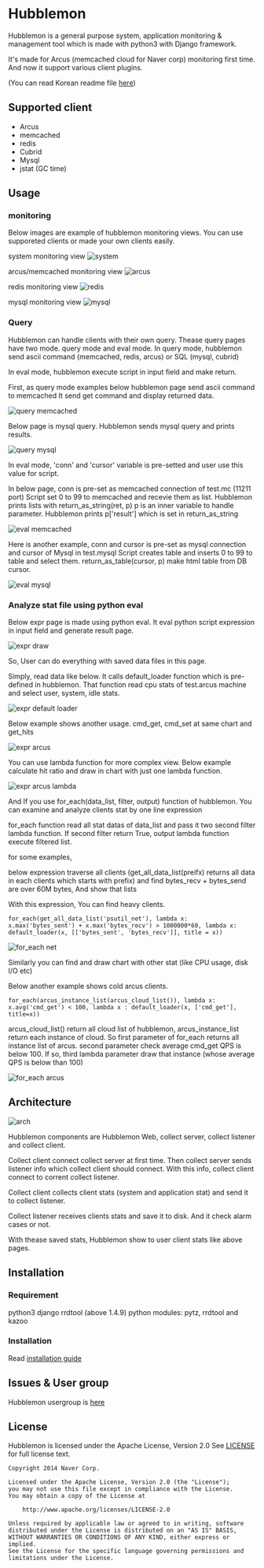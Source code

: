 # Hubblemon

Hubblemon is a general purpose system, application monitoring & management tool which is made with python3 with Django framework.

It's made for Arcus (memcached cloud for Naver corp) monitoring first time.
And now it support various client plugins.

(You can read Korean readme file [here](Readme.kr.md))


## Supported client

* Arcus
* memcached
* redis
* Cubrid
* Mysql
* jstat (GC time)


## Usage

### monitoring

Below images are example of hubblemon monitoring views.
You can use supporeted clients or made your own clients easily.

system monitoring view
![system](doc/img/rm_psutil.png)

arcus/memcached monitoring view
![arcus](doc/img/rm_arcus.png)

redis monitoring view
![redis](doc/img/rm_redis.png)

mysql monitoring view
![mysql](doc/img/rm_mysql.png)


### Query

Hubblemon can handle clients with their own query.
Thease query pages have two mode. query mode and eval mode.
In query mode, hubblemon send ascii command (memcached, redis, arcus) or SQL (mysql, cubrid)

In eval mode, hubblemon execute script in input field and make return.


First, as query mode examples below hubblemon page send ascii command to memcached
It send get command and display returned data.

![query memcached](doc/img/rm_query_memcached.png)

Below page is mysql query. Hubblemon sends mysql query and prints results.

![query mysql](doc/img/rm_query_mysql.png)


In eval mode, 'conn' and 'cursor' variable is pre-setted and user use this value for script.

In below page, conn is pre-set as memcached connection of test.mc (11211 port)
Script set 0 to 99 to memcached and recevie them as list.
Hubblemon prints lists with return_as_string(ret, p)
p is an inner variable to handle parameter. Hubblemon prints p['result'] which is set in return_as_string 

![eval memcached](doc/img/rm_eval_memcached.png)

Here is another example,
conn and cursor is pre-set as mysql connection and cursor of Mysql in test.mysql
Script creates table and inserts 0 to 99 to table and select them.
return_as_table(cursor, p) make html table from DB cursor.

![eval mysql](doc/img/rm_eval_mysql.png)





### Analyze stat file using python eval

Below expr page is made using python eval. It eval python script expression in input field and generate result page.

![expr draw](doc/img/rm_expr_draw.png)

So, User can do everything with saved data files in this page.

Simply, read data like below. It calls default_loader function which is  pre-defined in hubblemon. That function read cpu stats of test.arcus machine and select user, system, idle stats.

![expr default loader](doc/img/rm_expr_default_loader.png)

Below example shows another usage. cmd_get, cmd_set at same chart and get_hits

![expr arcus](doc/img/rm_expr_arcus.png)

You can use lambda function for more complex view.
Below example calculate hit ratio and draw in chart with just one lambda function.

![expr arcus lambda](doc/img/rm_expr_arcus_lambda.png)


And If you use for_each(data_list, filter, output) function of hubblemon.
You can examine and analyze clients stat by one line expression

for_each function read all stat datas of data_list and pass it two second filter lambda function. If second filter return True, output lambda function execute filtered list.

for some examples,

below expression traverse all clients (get_all_data_list(preifx) returns all data in each clients which starts with prefix) and find bytes_recv + bytes_send are over 60M bytes,
And show that lists

With this expression, You can find heavy clients.

	for_each(get_all_data_list('psutil_net'), lambda x: x.max('bytes_sent') + x.max('bytes_recv') > 1000000*60, lambda x: default_loader(x, [['bytes_sent', 'bytes_recv']], title = x))

![for_each net](doc/img/rm_for_each_net.png)

Similarly you can find and draw chart with other stat (like CPU usage, disk I/O etc)

Below another example shows cold arcus clients.

	for_each(arcus_instance_list(arcus_cloud_list()), lambda x: x.avg('cmd_get') < 100, lambda x : default_loader(x, ['cmd_get'], title=x))

arcus_cloud_list() return all cloud list of hubblemon, arcus_instance_list return each instance of cloud. So first parameter of for_each returns all instance list of arcus.
second parameter check average cmd_get QPS is below 100. If so, third lambda parameter draw that instance (whose average QPS is below than 100)

![for_each arcus](doc/img/rm_for_each_arcus.png)



## Architecture

![arch](doc/img/rm_arch.png)

Hubblemon components are Hubblemon Web, collect server, collect listener and collect client.

Collect client connect collect server at first time. 
Then collect server sends listener info which collect client should connect.
With this info, collect client connect to corrent collect listener.

Collect client collects client stats (system and application stat) and send it to collect listener.

Collect listener receives clients stats and save it to disk. And it check alarm cases or not.

With thease saved stats, Hubblemon show to user client stats like above pages.



## Installation

### Requirement

python3
django
rrdtool (above 1.4.9)
python modules: pytz, rrdtool and kazoo


### Installation

Read [installation guide](doc/install.md)


## Issues & User group

Hubblemon usergroup is [here](https://groups.google.com/forum/#!forum/hubblemon)


## License

Hubblemon is licensed under the Apache License, Version 2.0
See [LICENSE](LICENSE) for full license text.

```
Copyright 2014 Naver Corp.

Licensed under the Apache License, Version 2.0 (the "License");
you may not use this file except in compliance with the License.
You may obtain a copy of the License at

    http://www.apache.org/licenses/LICENSE-2.0

Unless required by applicable law or agreed to in writing, software
distributed under the License is distributed on an "AS IS" BASIS,
WITHOUT WARRANTIES OR CONDITIONS OF ANY KIND, either express or implied.
See the License for the specific language governing permissions and
limitations under the License.
```
